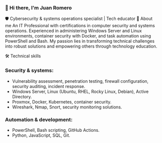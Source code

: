 ### 👋 Hi there, I'm Juan Romero

🛡️ Cybersecurity & systems operations specialist | Tech educator
🚀 About me
An IT Professional with certifications in computer security and systems operations. Experienced in administering Windows Server and Linux environments, container security with Docker, and task automation using PowerShell and Bash. My passion lies in transforming technical challenges into robust solutions and empowering others through technology education.

🛠️ Technical skills
### Security & systems:
- Vulnerability assessment, penetration testing, firewall configuration, security auditing, incident response.
- Windows Server, Linux (Ubuntu, RHEL, Rocky Linux, Debian), Active Directory.
- Proxmox, Docker, Kubernetes, container security.
- Wireshark, Nmap, Snort, security monitoring solutions.
### Automation & development:
- PowerShell, Bash scripting, GitHub Actions.
- Python, JavaScript, SQL, Git.
